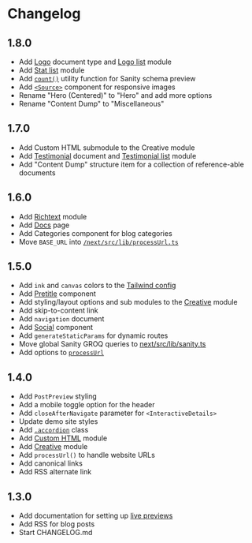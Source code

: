 # Changelog

## 1.8.0

- Add [Logo](/sanity/schemas/documents/logo.ts) document type and [Logo list](/sanity/schemas/modules/logo-list.ts) module
- Add [Stat list](/sanity/schemas/modules/stat-list.ts) module
- Add [`count()`](/sanity/src/utils.ts) utility function for Sanity schema preview
- Add [`<Source>`](/next/src/ui/Img.tsx) component for responsive images
- Rename "Hero (Centered)" to "Hero" and add more options
- Rename "Content Dump" to "Miscellaneous"

## 1.7.0

- Add Custom HTML submodule to the Creative module
- Add [Testimonial](/sanity/schemas/documents/testimonial.ts) document and [Testimonial list](/sanity/schemas/modules/testimonial-list.ts) module
- Add "Content Dump" structure item for a collection of reference-able documents

## 1.6.0

- Add [Richtext](/sanity/schemas/modules/richtext-module.ts) module
- Add [Docs](https://next-sanity-template-demo.vercel.app/docs) page
- Add Categories component for blog categories
- Move `BASE_URL` into [`/next/src/lib/processUrl.ts`](/next/src/lib/processUrl.ts)

## 1.5.0

- Add `ink` and `canvas` colors to the [Tailwind config](/next/tailwind.config.ts)
- Add [Pretitle](/next/src/ui/Pretitle.tsx) component
- Add styling/layout options and sub modules to the [Creative](/sanity/schemas/modules/creative-module.ts) module
- Add skip-to-content link
- Add `navigation` document
- Add [Social](/next/src/ui/Social.tsx) component
- Add `generateStaticParams` for dynamic routes
- Move global Sanity GROQ queries to [next/src/lib/sanity.ts](/next/src/lib/sanity.ts)
- Add options to [`processUrl`](/next/src/lib/processUrl.ts)

## 1.4.0

- Add `PostPreview` styling
- Add a mobile toggle option for the header
- Add `closeAfterNavigate` parameter for `<InteractiveDetails>`
- Update demo site styles
- Add [`.accordion`](/next/src/styles/app.css) class
- Add [Custom HTML](/sanity/schemas/modules/custom-html.ts) module
- Add [Creative](/sanity/schemas/modules/creative-module.ts) module
- Add `processUrl()` to handle website URLs
- Add canonical links
- Add RSS alternate link

## 1.3.0

- Add documentation for setting up [live previews](./README.md#live-previews)
- Add RSS for blog posts
- Start CHANGELOG.md
